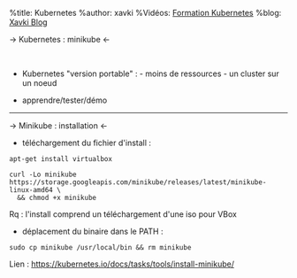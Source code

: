 %title: Kubernetes 
%author: xavki
%Vidéos: [Formation Kubernetes](https://www.youtube.com/playlist?list=PLn6POgpklwWqfzaosSgX2XEKpse5VY2v5)
%blog: [Xavki Blog](https://xavki.blog)




-> Kubernetes : minikube <-




<br>

* Kubernetes "version portable" :
		- moins de ressources
		- un cluster sur un noeud


* apprendre/tester/démo



-------------------------------------------------------------------------


-> Minikube : installation <-


* téléchargement du fichier d'install :

```
apt-get install virtualbox

curl -Lo minikube https://storage.googleapis.com/minikube/releases/latest/minikube-linux-amd64 \
  && chmod +x minikube
```

Rq : l'install comprend un téléchargement d'une iso pour VBox


* déplacement du binaire dans le PATH :

```
sudo cp minikube /usr/local/bin && rm minikube
```

Lien : https://kubernetes.io/docs/tasks/tools/install-minikube/
